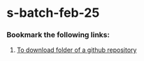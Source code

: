 # s-batch-feb-25

### Bookmark the following links:
1. [To download folder of a github repository](https://download-directory.github.io/)